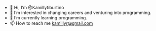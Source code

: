 - 👋 Hi, I’m @Kamillytiburtino
- 👀 I’m interested in changing careers and venturing into programming.
- 🌱 I’m currently learning programming.
- 📫 How to reach me kamillyr@gmail.com

<!---
Kamillytiburtino/Kamillytiburtino is a ✨ special ✨ repository because its `README.md` (this file) appears on your GitHub profile.
You can click the Preview link to take a look at your changes.
--->
